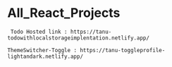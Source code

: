 # All_React_Projects

```
 Todo Hosted link : https://tanu-todowithlocalstorageimplentation.netlify.app/
```

```
ThemeSwitcher-Toggle : https://tanu-toggleprofile-lightandark.netlify.app/
```
